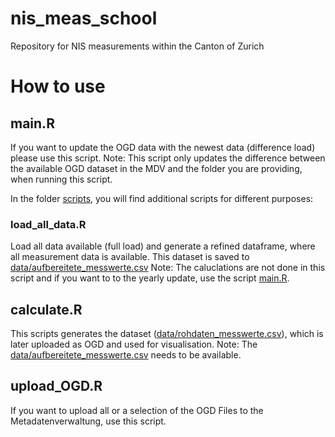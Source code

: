 # nis_meas_school
Repository for NIS measurements within the Canton of Zurich

# How to use
## main.R
If you want to update the OGD data with the newest data (difference load) please use this script. Note: This script only updates the difference between the available OGD dataset in the MDV and the folder you are providing, when running this script.

In the folder [scripts](scripts), you will find additional scripts for different purposes:

### load_all_data.R
Load all data available (full load) and generate a refined dataframe, where all measurement data is available. This dataset is saved to [data/aufbereitete_messwerte.csv](aufbereitete_messwerte.csv)
Note: The caluclations are not done in this script and if you want to to the yearly update, use the script [main.R](main.R).

## calculate.R
This scripts generates the dataset ([data/rohdaten_messwerte.csv](data/rohdaten_messwerte.csv)), which is later uploaded as OGD and used for visualisation. Note: The [data/aufbereitete_messwerte.csv](aufbereitete_messwerte.csv) needs to be available.

## upload_OGD.R
If you want to upload all or a selection of the OGD Files to the Metadatenverwaltung, use this script.
